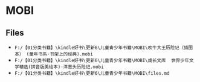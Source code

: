# MOBI

## Files

- `F:/【01分类书籍】\kindle好书\更新6\儿童青少年书籍\MOBI\吹牛大王历险记（插图本） (童年书系·书架上的经典).mobi`
- `F:/【01分类书籍】\kindle好书\更新6\儿童青少年书籍\MOBI\成长文库  世界少年文学精选(拼音版美绘本)·洋葱头历险记.mobi`
- `F:/【01分类书籍】\kindle好书\更新6\儿童青少年书籍\MOBI\files.md`
